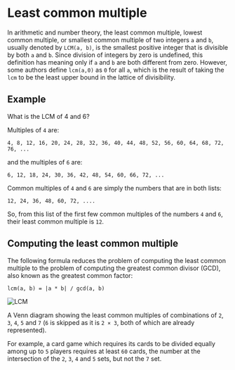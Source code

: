 # Least common multiple

In arithmetic and number theory, the least common multiple,
lowest common multiple, or smallest common multiple of
two integers `a` and `b`, usually denoted by `LCM(a, b)`, is
the smallest positive integer that is divisible by
both `a` and `b`. Since division of integers by zero is
undefined, this definition has meaning only if `a` and `b` are
both different from zero. However, some authors define `lcm(a,0)`
as `0` for all `a`, which is the result of taking the `lcm`
to be the least upper bound in the lattice of divisibility.

## Example

What is the LCM of 4 and 6?

Multiples of `4` are:

```
4, 8, 12, 16, 20, 24, 28, 32, 36, 40, 44, 48, 52, 56, 60, 64, 68, 72, 76, ...
```

and the multiples of `6` are:

```
6, 12, 18, 24, 30, 36, 42, 48, 54, 60, 66, 72, ...
```

Common multiples of `4` and `6` are simply the numbers
that are in both lists:

```
12, 24, 36, 48, 60, 72, ....
```

So, from this list of the first few common multiples of
the numbers `4` and `6`, their least common multiple is `12`.

## Computing the least common multiple

The following formula reduces the problem of computing the
least common multiple to the problem of computing the greatest
common divisor (GCD), also known as the greatest common factor:

```
lcm(a, b) = |a * b| / gcd(a, b)
```

![LCM](https://upload.wikimedia.org/wikipedia/commons/c/c9/Symmetrical_5-set_Venn_diagram_LCM_2_3_4_5_7.svg)

A Venn diagram showing the least common multiples of
combinations of `2`, `3`, `4`, `5` and `7` (`6` is skipped as
it is `2 × 3`, both of which are already represented).

For example, a card game which requires its cards to be
divided equally among up to `5` players requires at least `60`
cards, the number at the intersection of the `2`, `3`, `4`
and `5` sets, but not the `7` set.

